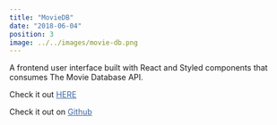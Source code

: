 ```yaml
---
title: "MovieDB"
date: "2018-06-04"
position: 3
image: ../../images/movie-db.png
---
```


A frontend user interface built with React and Styled components that consumes The Movie Database API.

Check it out <a href="https://heuristic-wescoff-0896a5.netlify.com/" target="_blank" style="color: #3e66a4;">HERE</a>

Check it out on <a href="https://github.com/argarlin24/movie-db" target="_blank" style="color: #3e66a4;">Github</a>
